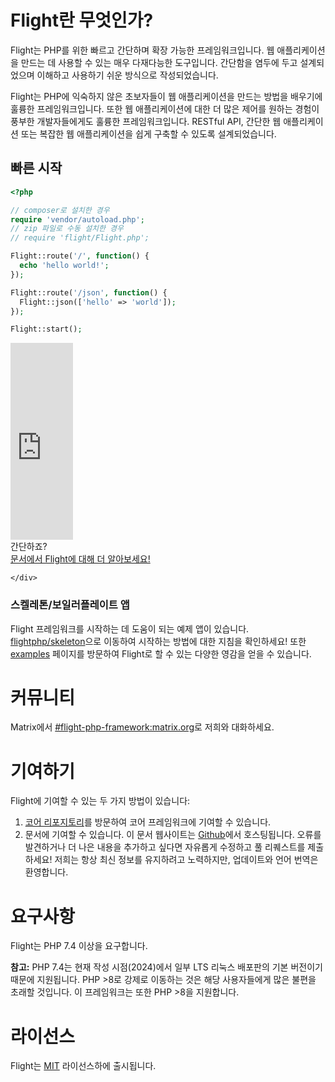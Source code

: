 # Flight란 무엇인가?

Flight는 PHP를 위한 빠르고 간단하며 확장 가능한 프레임워크입니다. 웹 애플리케이션을 만드는 데 사용할 수 있는 매우 다재다능한 도구입니다. 간단함을 염두에 두고 설계되었으며 이해하고 사용하기 쉬운 방식으로 작성되었습니다.

Flight는 PHP에 익숙하지 않은 초보자들이 웹 애플리케이션을 만드는 방법을 배우기에 훌륭한 프레임워크입니다. 또한 웹 애플리케이션에 대한 더 많은 제어를 원하는 경험이 풍부한 개발자들에게도 훌륭한 프레임워크입니다. RESTful API, 간단한 웹 애플리케이션 또는 복잡한 웹 애플리케이션을 쉽게 구축할 수 있도록 설계되었습니다.

## 빠른 시작

```php
<?php

// composer로 설치한 경우
require 'vendor/autoload.php';
// zip 파일로 수동 설치한 경우
// require 'flight/Flight.php';

Flight::route('/', function() {
  echo 'hello world!';
});

Flight::route('/json', function() {
  Flight::json(['hello' => 'world']);
});

Flight::start();
```

<div class="flight-block-video">
  <div class="row">
    <div class="col-12 col-md-6 position-relative video-wrapper">
      <iframe class="video-bg" width="100vw" height="315" src="https://www.youtube.com/embed/VCztp1QLC2c?si=W3fSWEKmoCIlC7Z5" title="YouTube video player" frameborder="0" allow="accelerometer; autoplay; clipboard-write; encrypted-media; gyroscope; picture-in-picture; web-share" allowfullscreen></iframe>
    </div>
    <div class="col-12 col-md-6 text-center mt-5 pt-5">
      <span class="fligth-title-video">간단하죠?</span>
      <br>
      <a href="https://docs.flightphp.com/learn">문서에서 Flight에 대해 더 알아보세요!</a>

    </div>
  </div>
</div>

### 스켈레톤/보일러플레이트 앱

Flight 프레임워크를 시작하는 데 도움이 되는 예제 앱이 있습니다. [flightphp/skeleton](https://github.com/flightphp/skeleton)으로 이동하여 시작하는 방법에 대한 지침을 확인하세요! 또한 [examples](examples) 페이지를 방문하여 Flight로 할 수 있는 다양한 영감을 얻을 수 있습니다.

# 커뮤니티

Matrix에서 [#flight-php-framework:matrix.org](https://matrix.to/#/#flight-php-framework:matrix.org)로 저희와 대화하세요.

# 기여하기

Flight에 기여할 수 있는 두 가지 방법이 있습니다: 

1. [코어 리포지토리](https://github.com/flightphp/core)를 방문하여 코어 프레임워크에 기여할 수 있습니다. 
1. 문서에 기여할 수 있습니다. 이 문서 웹사이트는 [Github](https://github.com/flightphp/docs)에서 호스팅됩니다. 오류를 발견하거나 더 나은 내용을 추가하고 싶다면 자유롭게 수정하고 풀 리퀘스트를 제출하세요! 저희는 항상 최신 정보를 유지하려고 노력하지만, 업데이트와 언어 번역은 환영합니다.

# 요구사항

Flight는 PHP 7.4 이상을 요구합니다.

**참고:** PHP 7.4는 현재 작성 시점(2024)에서 일부 LTS 리눅스 배포판의 기본 버전이기 때문에 지원됩니다. PHP >8로 강제로 이동하는 것은 해당 사용자들에게 많은 불편을 초래할 것입니다. 이 프레임워크는 또한 PHP >8을 지원합니다.

# 라이선스

Flight는 [MIT](https://github.com/flightphp/core/blob/master/LICENSE) 라이선스하에 출시됩니다.